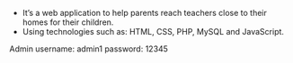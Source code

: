 - Itʼs a web application to help parents reach teachers close to their homes for their children.
- Using technologies such as: HTML, CSS, PHP, MySQL and JavaScript.

Admin username: admin1
password: 12345

